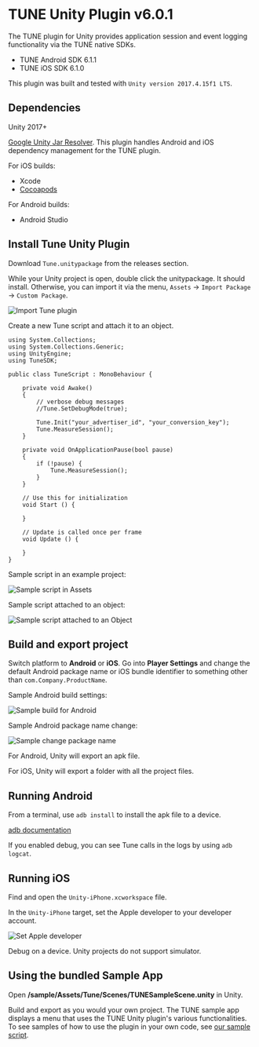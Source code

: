 # TUNE Unity Plugin v6.0.1

The TUNE plugin for Unity provides application session and event logging functionality via the TUNE native SDKs.

* TUNE Android SDK 6.1.1
* TUNE iOS SDK 6.1.0

This plugin was built and tested with `Unity version 2017.4.15f1 LTS`.

## Dependencies

Unity 2017+

[Google Unity Jar Resolver](https://github.com/googlesamples/unity-jar-resolver).  This plugin handles Android and iOS dependency management for the TUNE plugin.

For iOS builds:

* Xcode
* [Cocoapods](https://cocoapods.org/)

For Android builds:

* Android Studio

## Install Tune Unity Plugin

Download `Tune.unitypackage` from the releases section.

While your Unity project is open, double click the unitypackage.  It should install.  Otherwise, you can import it via the menu, `Assets` -> `Import Package` -> `Custom Package`.

![Import Tune plugin](/images/ImportTune.png)

Create a new Tune script and attach it to an object.

```
using System.Collections;
using System.Collections.Generic;
using UnityEngine;
using TuneSDK;

public class TuneScript : MonoBehaviour {

    private void Awake()
    {
    	// verbose debug messages
        //Tune.SetDebugMode(true);
        
        Tune.Init("your_advertiser_id", "your_conversion_key");
        Tune.MeasureSession();
    }

    private void OnApplicationPause(bool pause)
    {
        if (!pause) {
            Tune.MeasureSession();
        }
    }

    // Use this for initialization
    void Start () {
        
    }
    
    // Update is called once per frame
    void Update () {
        
    }
}
```

Sample script in an example project:

![Sample script in Assets](/images/TuneScriptInAssets.png)

Sample script attached to an object:

![Sample script attached to an Object](/images/TuneScriptAttachedToCube.png)

## Build and export project

Switch platform to **Android** or **iOS**. Go into **Player Settings** and change the default Android package name or iOS bundle identifier to something other than `com.Company.ProductName`.

Sample Android build settings:

![Sample build for Android](/images/BuildMenu.png)

Sample Android package name change:

![Sample change package name](/images/ChangingPackageName.png)

For Android, Unity will export an apk file.

For iOS, Unity will export a folder with all the project files.

## Running Android

From a terminal, use `adb install` to install the apk file to a device.

[adb documentation](https://developer.android.com/studio/command-line/adb)

If you enabled debug, you can see Tune calls in the logs by using `adb logcat`.

## Running iOS 

Find and open the `Unity-iPhone.xcworkspace` file.

In the `Unity-iPhone` target, set the Apple developer to your developer account.

![Set Apple developer](/images/SetAppleDeveloper.png)

Debug on a device.  Unity projects do not support simulator.

## Using the bundled Sample App

Open **/sample/Assets/Tune/Scenes/TUNESampleScene.unity** in Unity.

Build and export as you would your own project.  The TUNE sample app displays a menu that uses the TUNE Unity plugin's various functionalities. To see samples of how to use the plugin in your own code, see [our sample script](sdk-unity/sample/Assets/Tune/Scripts/TuneSample.cs).


